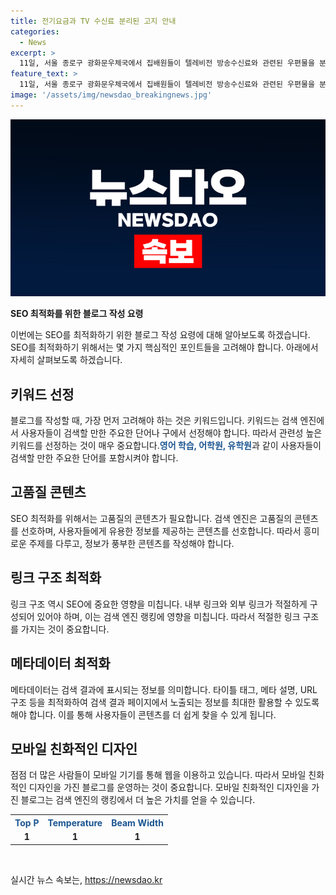 ```yaml
---
title: 전기요금과 TV 수신료 분리된 고지 안내
categories:
  - News
excerpt: >
  11일, 서울 종로구 광화문우체국에서 집배원들이 텔레비전 방송수신료와 관련된 우편물을 분류하는 모습이 담겼다. 텔레비전방송 수신료가 전기요금과 분리 고지·징수되는 새로운 제도가 7월부터 시행되었다.
feature_text: >
  11일, 서울 종로구 광화문우체국에서 집배원들이 텔레비전 방송수신료와 관련된 우편물을 분류하는 모습이 담겼다. 텔레비전방송 수신료가 전기요금과 분리 고지·징수되는 새로운 제도가 7월부터 시행되었다.
image: '/assets/img/newsdao_breakingnews.jpg'
---
```


<p><img src="/assets/img/newsdao_breakingnews.jpg" alt="ontimetimes 속보" /></p>

<p><b>SEO 최적화를 위한 블로그 작성 요령</b></p>

<p data-ke-size="size16">이번에는 SEO를 최적화하기 위한 블로그 작성 요령에 대해 알아보도록 하겠습니다. SEO를 최적화하기 위해서는 몇 가지 핵심적인 포인트들을 고려해야 합니다. 아래에서 자세히 살펴보도록 하겠습니다.</p>

<h2 data-ke-size="size26">키워드 선정</h2>

<p data-ke-size="size16">블로그를 작성할 때, 가장 먼저 고려해야 하는 것은 키워드입니다. 키워드는 검색 엔진에서 사용자들이 검색할 만한 주요한 단어나 구에서 선정해야 합니다. 따라서 관련성 높은 키워드를 선정하는 것이 매우 중요합니다.<b><span style="color: #1a5490;">영어 학습, 어학원, 유학원</span></b>과 같이 사용자들이 검색할 만한 주요한 단어를 포함시켜야 합니다.</p>

<h2 data-ke-size="size26">고품질 콘텐츠</h2>

<p data-ke-size="size16">SEO 최적화를 위해서는 고품질의 콘텐츠가 필요합니다. 검색 엔진은 고품질의 콘텐츠를 선호하며, 사용자들에게 유용한 정보를 제공하는 콘텐츠를 선호합니다. 따라서 흥미로운 주제를 다루고, 정보가 풍부한 콘텐츠를 작성해야 합니다.</p>

<h2 data-ke-size="size26">링크 구조 최적화</h2>

<p data-ke-size="size16">링크 구조 역시 SEO에 중요한 영향을 미칩니다. 내부 링크와 외부 링크가 적절하게 구성되어 있어야 하며, 이는 검색 엔진 랭킹에 영향을 미칩니다. 따라서 적절한 링크 구조를 가지는 것이 중요합니다.</p>

<h2 data-ke-size="size26">메타데이터 최적화</h2>

<p data-ke-size="size16">메타데이터는 검색 결과에 표시되는 정보를 의미합니다. 타이틀 태그, 메타 설명, URL 구조 등을 최적화하여 검색 결과 페이지에서 노출되는 정보를 최대한 활용할 수 있도록 해야 합니다. 이를 통해 사용자들이 콘텐츠를 더 쉽게 찾을 수 있게 됩니다.</p>

<h2 data-ke-size="size26">모바일 친화적인 디자인</h2>

<p data-ke-size="size16">점점 더 많은 사람들이 모바일 기기를 통해 웹을 이용하고 있습니다. 따라서 모바일 친화적인 디자인을 가진 블로그를 운영하는 것이 중요합니다. 모바일 친화적인 디자인을 가진 블로그는 검색 엔진의 랭킹에서 더 높은 가치를 얻을 수 있습니다.</p>

<table>
  <tr>
    <th><span style="color: #1a5490;">Top P</span></th>
    <th><span style="color: #1a5490;">Temperature</span></th>
    <th><span style="color: #1a5490;">Beam Width</span></th>
  </tr>
  <tr>
    <td style="text-align: center; height: 17px;"><b>1</b></td>
    <td style="text-align: center; height: 17px;"><b>1</b></td>
    <td style="text-align: center; height: 17px;"><b>1</b></td>
  </tr>
</table>

<p data-ke-size="size16">&nbsp;</p>
실시간 뉴스 속보는, <a href="https://newsdao.kr" rel="dofollow">https://newsdao.kr</a>


